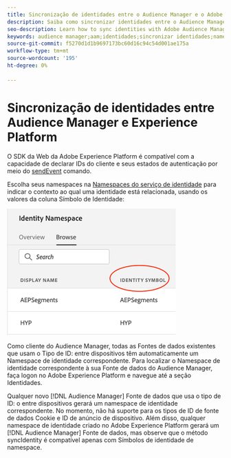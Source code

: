 ```yaml
---
title: Sincronização de identidades entre o Audience Manager e o Adobe Experience Platform usando o SDK da Web da plataforma
description: Saiba como sincronizar identidades entre o Audience Manager e o Adobe Experience Platform usando o SDK da Web da plataforma
seo-description: Learn how to sync identities with Adobe Audience Manager with Experience Platform Web SDK
keywords: audience manager;aam;identidades;sincronizar identidades;namespace;audience manager;aam;identities;sync identities;namespace;
source-git-commit: f5270d1d1b9697173bc60d16c94c54d001ae175a
workflow-type: tm+mt
source-wordcount: '195'
ht-degree: 0%

---
```



# Sincronização de identidades entre Audience Manager e Experience Platform

O SDK da Web da Adobe Experience Platform é compatível com a capacidade de declarar IDs do cliente e seus estados de autenticação por meio do [sendEvent](./overview.md#syncing-identities) comando.

Escolha seus namespaces na [Namespaces do serviço de identidade](../../identity/../identity-service/namespaces.md) para indicar o contexto ao qual uma identidade está relacionada, usando os valores da coluna Símbolo de Identidade:

![Exibição da interface do Namespaces](../assets/identity/edge_namespaceUI_identity-symbol.png)

Como cliente do Audience Manager, todas as Fontes de dados existentes que usam o Tipo de ID: entre dispositivos têm automaticamente um Namespace de identidade correspondente. Para localizar o Namespace de identidade correspondente à sua Fonte de dados do Audience Manager, faça logon no Adobe Experience Platform e navegue até a seção Identidades.

Qualquer novo [!DNL Audience Manager] Fonte de dados que usa o tipo de ID: o entre dispositivos gerará um namespace de identidade correspondente. No momento, não há suporte para os tipos de ID de fonte de dados Cookie e ID de anúncio de dispositivo. Além disso, qualquer namespace de identidade criado no Adobe Experience Platform gerará um [!DNL Audience Manager] Fonte de dados, mas observe que o método syncIdentity é compatível apenas com Símbolos de identidade de namespace.
